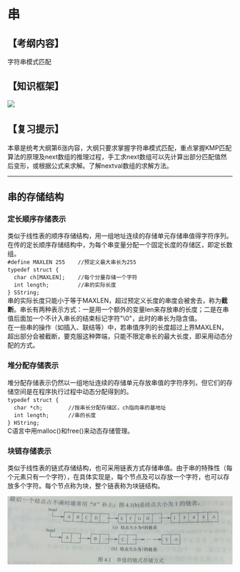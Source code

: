 # 串  
## 【考纲内容】  
字符串模式匹配  

## 【知识框架】  

![](/assets/串.png)

## 【复习提示】  
本章是统考大纲第6涨内容，大纲只要求掌握字符串模式匹配，重点掌握KMP匹配算法的原理及next数组的推理过程，手工求next数组可以先计算出部分匹配值然后变形，或根据公式来求解。了解nextval数组的求解方法。  

---

## 串的存储结构  
### 定长顺序存储表示  
类似于线性表的顺序存储结构，用一组地址连续的存储单元存储串值得字符序列。在传的定长顺序存储结构中，为每个串变量分配一个固定长度的存储区，即定长数组。  
`#define MAXLEN 255    //预定义最大串长为255`  
`typedef struct {`  
`  char ch[MAXLEN];    //每个分量存储一个字符`  
`  int length;         //串的实际长度`  
`} SString;`  
串的实际长度只能小于等于MAXLEN，超过预定义长度的串度会被舍去，称为**截断**。串长有两种表示方式：一是用一个额外的变量len来存放串的长度；二是在串值后面加一个不计入串长的结束标记字符"\0"，此时的串长为隐含值。  
在一些串的操作（如插入、联结等）中，若串值序列的长度超过上界MAXLEN，超出部分会被截断，要克服这种弊端，只能不限定串长的最大长度，即采用动态分配的方式。  

### 堆分配存储表示  
堆分配存储表示仍然以一组地址连续的存储单元存放串值的字符序列，但它们的存储空间是在程序执行过程中动态分配得到的。  
`typedef struct {`  
`  char *ch;        //按串长分配存储区，ch指向串的基地址`  
`  int length;      //串的长度`  
`} HString;`  
C语言中用malloc()和free()来动态存储管理。  

### 块链存储表示  
类似于线性表的链式存储结构，也可采用链表方式存储串值。由于串的特殊性（每个元素只有一个字符），在具体实现是，每个节点及可以存放一个字符，也可以存放多个字符。每个节点称为块，整个链表称为块链结构。  

![](/assets/块链结构.png)
